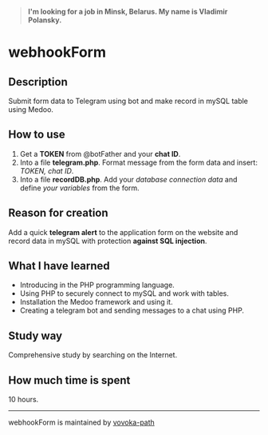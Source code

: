 > **I'm looking for a job in Minsk, Belarus. My name is Vladimir Polansky.**

# webhookForm

## Description

Submit form data to Telegram using bot and make record in mySQL table using Medoo.

## How to use

1. Get a **TOKEN** from @botFather and your **chat ID**.
2. Into a file **telegram.php**. Format message from the form data and insert: *TOKEN, chat ID*.
3. Into a file **recordDB.php**. Add your *database connection data* and define *your variables* from the form.

## Reason for creation

Add a quick **telegram alert** to the application form on the website and record data in mySQL with protection **against SQL injection**.

## What I have learned

- Introducing in the PHP programming language.
- Using PHP to securely connect to mySQL and work with tables.
- Installation the Medoo framework and using it.
- Creating a telegram bot and sending messages to a chat using PHP.

## Study way

Comprehensive study by searching on the Internet.

## How much time is spent

10 hours.

---
webhookForm is maintained by [vovoka-path](https://github.com/vovoka-path/)
